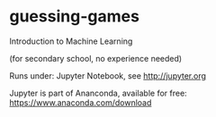 # guessing-games
Introduction to Machine Learning

(for secondary school, no experience needed)

Runs under: Jupyter Notebook, see http://jupyter.org

Jupyter is part of Ananconda, available for free: https://www.anaconda.com/download
